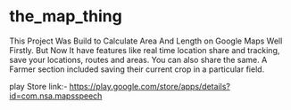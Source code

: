 # the_map_thing
This Project Was Build to Calculate Area And Length on Google Maps Well Firstly.
But Now It have features like real time location share and tracking, 
save your locations, routes and areas.
You can also share the same.
A Farmer section included saving their current crop in a particular field.

play Store link:- https://play.google.com/store/apps/details?id=com.nsa.mapsspeech


